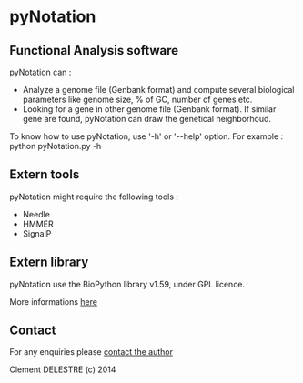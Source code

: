pyNotation
====

Functional Analysis software
-----------

pyNotation can : 
   * Analyze a genome file (Genbank format) and compute several biological parameters like genome size, % of GC, number of genes etc.
   * Looking for a gene in other genome file (Genbank format). If similar gene are found, pyNotation can draw the genetical neighborhoud.
   
To know how to use pyNotation, use '-h' or '--help' option. For example : python pyNotation.py -h   


Extern tools
----------
pyNotation might require the following tools :
   * Needle
   * HMMER
   * SignalP   


Extern library
----------

pyNotation use the BioPython library v1.59, under GPL licence.

More informations [here](http://biopython.org/wiki/Main_Page)


Contact
-----------


For any enquiries please [contact the author](mailto:cclementddel@gmail.com)

Clement DELESTRE (c) 2014
